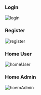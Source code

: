 ### Login
![login](https://i.ibb.co/b1y0NGP/hapus.png)

### Register
![register](https://i.ibb.co/WptNfcX/hapus1.png)

### Home User
![homeUser](https://i.ibb.co/3dNGrgP/hapus2.png)

### Home Admin
![hoemAdmin](https://i.ibb.co/k8nzjnx/hapus3.png)
